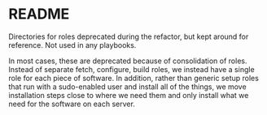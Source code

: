 # README

Directories for roles deprecated during the refactor, but kept around
for reference. Not used in any playbooks.

In most cases, these are deprecated because of consolidation of roles.
Instead of separate fetch, configure, build roles, we instead have a
single role for each piece of software. In addition, rather than generic
setup roles that run with a sudo-enabled user and install all of the things,
we move installation steps close to where we need them and only install
what we need for the software on each server. 
